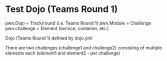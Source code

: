 # Test Dojo (Teams Round 1)

pwn.Dojo = Track/round (i.e. Teams Round 1)
pwn.Module = Challenge
pwn.challenge = Element (service, container, etc.)

Dojo (Teams Round 1) defined by dojo.yml

There are two challenges (challenge1 and challenge2) consisting of multiple elements each (element1 and element2 - per challenge)

